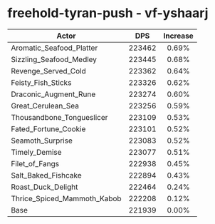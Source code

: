 # freehold-tyran-push - vf-yshaarj
| Actor | DPS | Increase |
|---|:---:|:---:|
|Aromatic_Seafood_Platter|223462|0.69%|
|Sizzling_Seafood_Medley|223445|0.68%|
|Revenge_Served_Cold|223362|0.64%|
|Feisty_Fish_Sticks|223326|0.62%|
|Draconic_Augment_Rune|223274|0.60%|
|Great_Cerulean_Sea|223256|0.59%|
|Thousandbone_Tongueslicer|223109|0.53%|
|Fated_Fortune_Cookie|223101|0.52%|
|Seamoth_Surprise|223083|0.52%|
|Timely_Demise|223077|0.51%|
|Filet_of_Fangs|222938|0.45%|
|Salt_Baked_Fishcake|222894|0.43%|
|Roast_Duck_Delight|222464|0.24%|
|Thrice_Spiced_Mammoth_Kabob|222208|0.12%|
|Base|221939|0.00%|
